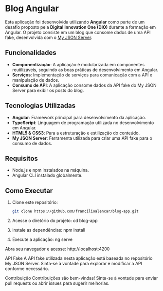 # Blog Angular

Esta aplicação foi desenvolvida utilizando **Angular** como parte de um desafio proposto pela **Digital Innovation One (DIO)** durante a formação em Angular. O projeto consiste em um blog que consome dados de uma API fake, desenvolvida com o [My JSON Server](https://github.com/francilioalencar/myJsonServer).

## Funcionalidades

- **Componentização**: A aplicação é modularizada em componentes reutilizáveis, seguindo as boas práticas de desenvolvimento em Angular.
- **Serviços**: Implementação de serviços para comunicação com a API e manipulação de dados.
- **Consumo de API**: A aplicação consome dados da API fake do My JSON Server para exibir os posts do blog.

## Tecnologias Utilizadas

- **Angular**: Framework principal para desenvolvimento da aplicação.
- **TypeScript**: Linguagem de programação utilizada no desenvolvimento em Angular.
- **HTML5 & CSS3**: Para a estruturação e estilização do conteúdo.
- **My JSON Server**: Ferramenta utilizada para criar uma API fake para o consumo de dados.

## Requisitos

- Node.js e npm instalados na máquina.
- Angular CLI instalado globalmente.

## Como Executar

1. Clone este repositório:

   ```bash
   git clone https://github.com/francilioalencar/blog-app.git

2. Acesse o diretório do projeto:
   cd blog-app
   
4. Instale as dependências:
   npm install
   
6. Execute a aplicação:
   ng serve
   
Abra seu navegador e acesse:
   http://localhost:4200

API Fake
A API fake utilizada nesta aplicação está baseada no repositório My JSON Server. Sinta-se à vontade para explorar e modificar a API conforme necessário.

Contribuição
Contribuições são bem-vindas! Sinta-se à vontade para enviar pull requests ou abrir issues para sugerir melhorias.
